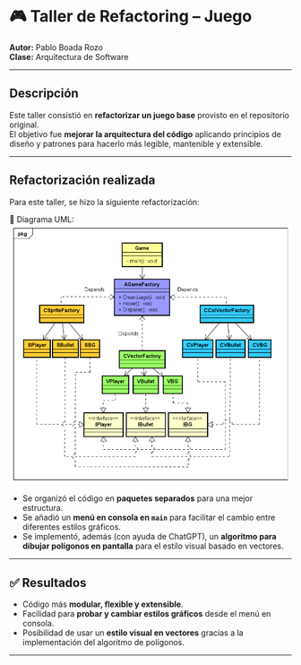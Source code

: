 # 🎮 Taller de Refactoring – Juego  
**Autor:** Pablo Boada Rozo  
**Clase:** Arquitectura de Software  

---

## Descripción
Este taller consistió en **refactorizar un juego base** provisto en el repositorio original.  
El objetivo fue **mejorar la arquitectura del código** aplicando principios de diseño y patrones para hacerlo más legible, mantenible y extensible.  

---

## Refactorización realizada
Para este taller, se hizo la siguiente refactorización:  

📎 Diagrama UML:  
![Diagrama UML](https://github.com/PabloBoada03/DYAS-GoF-CreationalPatterns-GameRefactoring_PABLO_BOADA_ROZO/blob/main/Game.png)  

- Se organizó el código en **paquetes separados** para una mejor estructura.  
- Se añadió un **menú en consola en `main`** para facilitar el cambio entre diferentes estilos gráficos.  
- Se implementó, además (con ayuda de ChatGPT), un **algoritmo para dibujar polígonos en pantalla** para el estilo visual basado en vectores.  

---

## ✅ Resultados
- Código más **modular, flexible y extensible**.  
- Facilidad para **probar y cambiar estilos gráficos** desde el menú en consola.  
- Posibilidad de usar un **estilo visual en vectores** gracias a la implementación del algoritmo de polígonos.  

---

